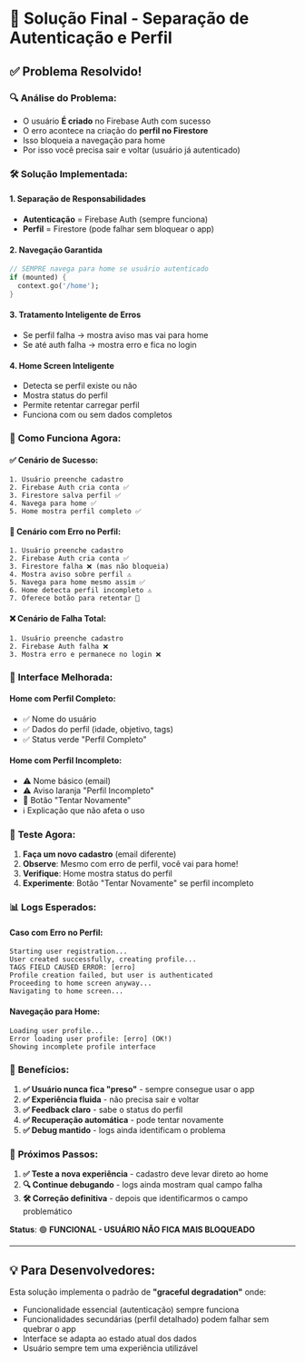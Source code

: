 # 🎯 Solução Final - Separação de Autenticação e Perfil

## ✅ Problema Resolvido!

### 🔍 **Análise do Problema:**
- O usuário **É criado** no Firebase Auth com sucesso
- O erro acontece na criação do **perfil no Firestore**
- Isso bloqueia a navegação para home
- Por isso você precisa sair e voltar (usuário já autenticado)

### 🛠️ **Solução Implementada:**

#### 1. **Separação de Responsabilidades**
- **Autenticação** = Firebase Auth (sempre funciona)
- **Perfil** = Firestore (pode falhar sem bloquear o app)

#### 2. **Navegação Garantida**
```dart
// SEMPRE navega para home se usuário autenticado
if (mounted) {
  context.go('/home');
}
```

#### 3. **Tratamento Inteligente de Erros**
- Se perfil falha → mostra aviso mas vai para home
- Se até auth falha → mostra erro e fica no login

#### 4. **Home Screen Inteligente**
- Detecta se perfil existe ou não
- Mostra status do perfil
- Permite retentar carregar perfil
- Funciona com ou sem dados completos

### 📱 **Como Funciona Agora:**

#### ✅ Cenário de Sucesso:
```
1. Usuário preenche cadastro
2. Firebase Auth cria conta ✅
3. Firestore salva perfil ✅
4. Navega para home ✅
5. Home mostra perfil completo ✅
```

#### 🔄 Cenário com Erro no Perfil:
```
1. Usuário preenche cadastro
2. Firebase Auth cria conta ✅
3. Firestore falha ❌ (mas não bloqueia)
4. Mostra aviso sobre perfil ⚠️
5. Navega para home mesmo assim ✅
6. Home detecta perfil incompleto ⚠️
7. Oferece botão para retentar 🔄
```

#### ❌ Cenário de Falha Total:
```
1. Usuário preenche cadastro
2. Firebase Auth falha ❌
3. Mostra erro e permanece no login ❌
```

### 🎨 **Interface Melhorada:**

#### Home com Perfil Completo:
- ✅ Nome do usuário
- ✅ Dados do perfil (idade, objetivo, tags)
- ✅ Status verde "Perfil Completo"

#### Home com Perfil Incompleto:
- ⚠️ Nome básico (email)
- ⚠️ Aviso laranja "Perfil Incompleto"
- 🔄 Botão "Tentar Novamente"
- ℹ️ Explicação que não afeta o uso

### 🧪 **Teste Agora:**

1. **Faça um novo cadastro** (email diferente)
2. **Observe**: Mesmo com erro de perfil, você vai para home!
3. **Verifique**: Home mostra status do perfil
4. **Experimente**: Botão "Tentar Novamente" se perfil incompleto

### 📊 **Logs Esperados:**

#### Caso com Erro no Perfil:
```
Starting user registration...
User created successfully, creating profile...
TAGS FIELD CAUSED ERROR: [erro]
Profile creation failed, but user is authenticated
Proceeding to home screen anyway...
Navigating to home screen...
```

#### Navegação para Home:
```
Loading user profile...
Error loading user profile: [erro] (OK!)
Showing incomplete profile interface
```

### 🎯 **Benefícios:**

1. **✅ Usuário nunca fica "preso"** - sempre consegue usar o app
2. **✅ Experiência fluida** - não precisa sair e voltar
3. **✅ Feedback claro** - sabe o status do perfil
4. **✅ Recuperação automática** - pode tentar novamente
5. **✅ Debug mantido** - logs ainda identificam o problema

### 🔄 **Próximos Passos:**

1. **✅ Teste a nova experiência** - cadastro deve levar direto ao home
2. **🔍 Continue debugando** - logs ainda mostram qual campo falha
3. **🛠️ Correção definitiva** - depois que identificarmos o campo problemático

**Status**: 🟢 **FUNCIONAL - USUÁRIO NÃO FICA MAIS BLOQUEADO**

---

## 💡 **Para Desenvolvedores:**

Esta solução implementa o padrão de **"graceful degradation"** onde:
- Funcionalidade essencial (autenticação) sempre funciona
- Funcionalidades secundárias (perfil detalhado) podem falhar sem quebrar o app
- Interface se adapta ao estado atual dos dados
- Usuário sempre tem uma experiência utilizável
